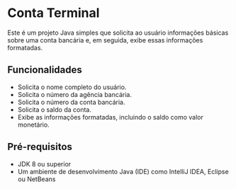 # Conta Terminal

Este é um projeto Java simples que solicita ao usuário informações básicas sobre uma conta bancária e, em seguida, exibe essas informações formatadas.

## Funcionalidades

- Solicita o nome completo do usuário.
- Solicita o número da agência bancária.
- Solicita o número da conta bancária.
- Solicita o saldo da conta.
- Exibe as informações formatadas, incluindo o saldo como valor monetário.

## Pré-requisitos

- JDK 8 ou superior
- Um ambiente de desenvolvimento Java (IDE) como IntelliJ IDEA, Eclipse ou NetBeans
